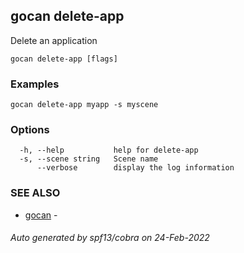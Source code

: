 ## gocan delete-app

Delete an application

```
gocan delete-app [flags]
```

### Examples

```
gocan delete-app myapp -s myscene
```

### Options

```
  -h, --help           help for delete-app
  -s, --scene string   Scene name
      --verbose        display the log information
```

### SEE ALSO

* [gocan](gocan.md)	 - 

###### Auto generated by spf13/cobra on 24-Feb-2022
